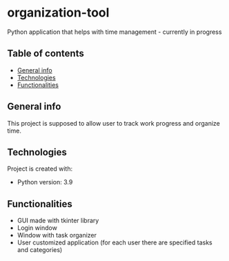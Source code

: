 # organization-tool
Python application that helps with time management - currently in progress

## Table of contents
* [General info](#general-info)
* [Technologies](#technologies)
* [Functionalities](#functionalities)

## General info
This project is supposed to allow user to track work progress and organize time.
	
## Technologies
Project is created with:
* Python version: 3.9

## Functionalities
- GUI made with tkinter library
- Login window
- Window with task organizer
- User customized application (for each user there are specified tasks and categories) 

